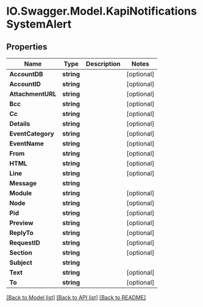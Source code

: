 # IO.Swagger.Model.KapiNotificationsSystemAlert
## Properties

Name | Type | Description | Notes
------------ | ------------- | ------------- | -------------
**AccountDB** | **string** |  | [optional] 
**AccountID** | **string** |  | [optional] 
**AttachmentURL** | **string** |  | [optional] 
**Bcc** | **string** |  | [optional] 
**Cc** | **string** |  | [optional] 
**Details** | **string** |  | [optional] 
**EventCategory** | **string** |  | [optional] 
**EventName** | **string** |  | [optional] 
**From** | **string** |  | [optional] 
**HTML** | **string** |  | [optional] 
**Line** | **string** |  | [optional] 
**Message** | **string** |  | 
**Module** | **string** |  | [optional] 
**Node** | **string** |  | [optional] 
**Pid** | **string** |  | [optional] 
**Preview** | **string** |  | [optional] 
**ReplyTo** | **string** |  | [optional] 
**RequestID** | **string** |  | [optional] 
**Section** | **string** |  | [optional] 
**Subject** | **string** |  | 
**Text** | **string** |  | [optional] 
**To** | **string** |  | [optional] 

[[Back to Model list]](../README.md#documentation-for-models) [[Back to API list]](../README.md#documentation-for-api-endpoints) [[Back to README]](../README.md)

